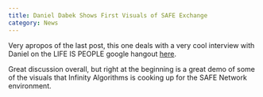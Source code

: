 ```yaml
---
title: Daniel Dabek Shows First Visuals of SAFE Exchange
category: News
---
```


Very apropos of the last post, this one deals with a very cool interview with Daniel on the LIFE IS PEOPLE google hangout [here](https://www.youtube.com/watch?v=9urwgbxfm-U).

Great discussion overall, but right at the beginning is a great demo of some of the visuals that Infinity Algorithms is cooking up for the SAFE Network environment.
